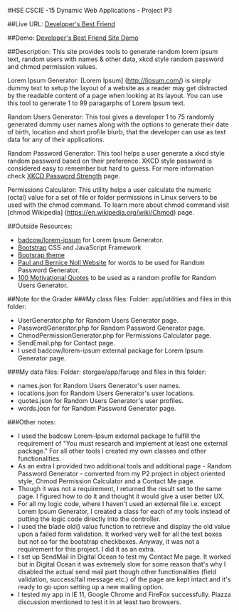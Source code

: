 #HSE CSCIE -15 Dynamic Web Applications - Project P3

##Live URL:
[Developer's Best Friend](http://p3.guddi.ca)

##Demo:
[Developer's Best Friend Site Demo](http://screencast.com/t/ZFpQk9v8Q)

##Description:
This site provides tools to generate random lorem ipsum text, random users with names & other data, xkcd style random password and chmod permission values.

Lorem Ipsum Generator:
[Lorem Ipsum] (http://lipsum.com/) is simply dummy text to setup the layout of a website as a reader may get distracted by the readable content of a page when looking at its layout. You can use this tool to generate 1 to 99 paragarphs of Lorem Ipsum text.

Random Users Generator:
This tool gives a developer 1 to 75 randomly generated dummy user names along with the options to generate their date of birth, location and short profile blurb, that the developer can use as test data for any of their applications.

Random Password Generator:
This tool helps a user generate a xkcd style random password based on their preference. XKCD style password is considered easy to remember but hard to guess. For more information check [XKCD Password Strength](http://xkcd.com/936/) page.

Permissions Calculator:
This utility helps a user calculate the numeric (octal) value for a set of file or folder permissions in Linux servers to be used with the chmod command. To learn more about chmod command visit [chmod Wikipedia] (https://en.wikipedia.org/wiki/Chmod) page.


##Outside Resources:
* [badcow/lorem-ipsum](https://packagist.org/packages/badcow/lorem-ipsum) for Lorem Ipsum Generator.
* [Bootstrap](http://getbootstrap.com/) CSS and JavaScript Framework
* [Bootsrap theme](https://www.bootstrapcdn.com/bootswatch/)
* [Paul and Bernice Noll Website](http://www.paulnoll.com) for words to be used for Random Password Generator.
* [100 Motivational Quotes](http://www.huffingtonpost.com/lolly-daskal-/100-motivational-quotes-t_b_4505356.html) to be used as a random profile for Random Users Generator.

##Note for the Grader
###My class files:
Folder: app/utilities and files in this folder:
* UserGenerator.php for Random Users Generator page.
* PasswordGenerator.php for Random Password Generator page.
* ChmodPermissionGenerator.php for Permissions Calculator page.
* SendEmail.php for Contact page.
* I used badcow/lorem-ipsum external package for Lorem Ipsum Generator page.

###My data files:
Folder: storgae/app/faruqe and files in this folder:
* names.json for Random Users Generator's user names.
* locations.json for Random Users Generator's user locations.
* quotes.json for Random Users Generator's user profiles.
* words.josn for for Random Password Generator page.

###Other notes:
* I used the badcow Lorem-Ipsum external package to fulfill the requirement of "You must research and implement at least one external package." For all other tools I created my own classes and other functionalities.
* As an extra I provided two additional tools and additional page - Random Password Generator - converted from my P2 project in object oriented style, Chmod Permission Calculator and a Contact Me page.
* Though it was not a requirement, I returned the result set to the same page. I figured how to do it and thought it would give a user better UX.
* For all my logic code, where I haven't used an external file i.e. except Lorem Ipsum Generator, I created a class for each of my tools instead of putting the logic code directly into the controller.
* I used the blade old() value function to retrieve and display the old value upon a failed form validation. It worked very well for all the text boxes but not so for the bootstrap checkboxes. Anyway, it was not a requirement for this project. I did it as an extra.
* I set up SendMail in Digital Ocean to test my Contact Me page. It worked but in Digital Ocean it was extremely slow for some reason that's why I disabled the actual send mail part though other functionalities (field validation, success/fail message etc.) of the page are kept intact and it's ready to go upon setting up a new mailing option.
* I tested my app in IE 11, Google Chrome and FireFox successfully. Piazza discussion mentioned to test it in at least two browsers.
